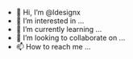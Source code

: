 - 👋 Hi, I’m @ldesignx
- 👀 I’m interested in ...
- 🌱 I’m currently learning ...
- 💞️ I’m looking to collaborate on ...
- 📫 How to reach me ...

<!---
ldesignx/ldesignx is a ✨ special ✨ repository because its `README.md` (this file) appears on your GitHub profile.
You can click the Preview link to take a look at your changes.
--->
